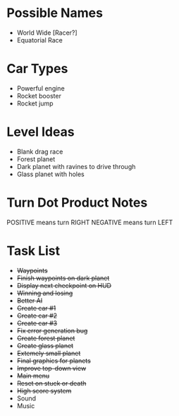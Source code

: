 Possible Names
==============
* World Wide [Racer?]
* Equatorial Race

Car Types
=========
* Powerful engine
* Rocket booster
* Rocket jump

Level Ideas
===========
* Blank drag race
* Forest planet
* Dark planet with ravines to drive through
* Glass planet with holes

Turn Dot Product Notes
======================
POSITIVE means turn RIGHT
NEGATIVE means turn LEFT

Task List
=========
* ~~Waypoints~~
* ~~Finish waypoints on dark planet~~
* ~~Display next checkpoint on HUD~~
* ~~Winning and losing~~
* ~~Better AI~~
* ~~Create car #1~~
* ~~Create car #2~~
* ~~Create car #3~~
* ~~Fix error generation bug~~
* ~~Create forest planet~~
* ~~Create glass planet~~
* ~~Extemely small planet~~
* ~~Final graphics for planets~~
* ~~Improve top-down view~~
* ~~Main menu~~
* ~~Reset on stuck or death~~
* ~~High score system~~
* Sound
* Music

